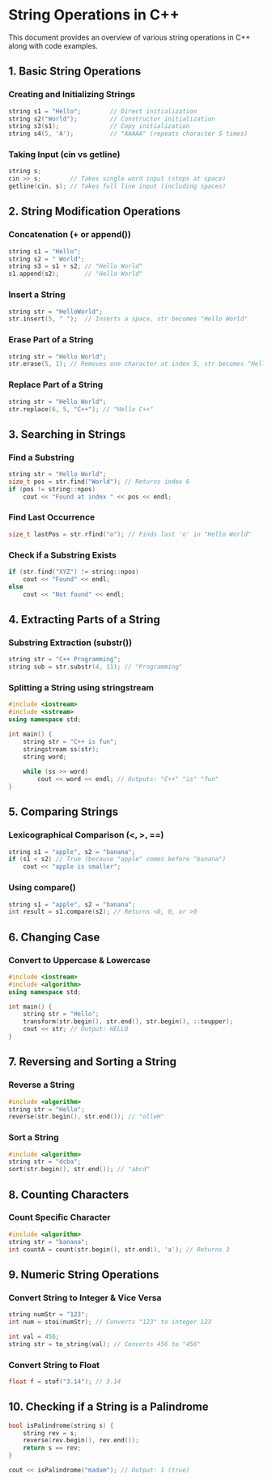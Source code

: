 # String Operations in C++

This document provides an overview of various string operations in C++ along with code examples.

## 1. Basic String Operations

### Creating and Initializing Strings
```cpp
string s1 = "Hello";        // Direct initialization
string s2("World");         // Constructor initialization
string s3(s1);              // Copy initialization
string s4(5, 'A');          // "AAAAA" (repeats character 5 times)
```

### Taking Input (cin vs getline)
```cpp
string s;
cin >> s;        // Takes single word input (stops at space)
getline(cin, s); // Takes full line input (including spaces)
```

## 2. String Modification Operations

### Concatenation (+ or append())
```cpp
string s1 = "Hello";
string s2 = " World";
string s3 = s1 + s2; // "Hello World"
s1.append(s2);       // "Hello World"
```

### Insert a String
```cpp
string str = "HelloWorld";
str.insert(5, " ");  // Inserts a space, str becomes "Hello World"
```

### Erase Part of a String
```cpp
string str = "Hello World";
str.erase(5, 1); // Removes one character at index 5, str becomes "HelloWorld"
```

### Replace Part of a String
```cpp
string str = "Hello World";
str.replace(6, 5, "C++"); // "Hello C++"
```

## 3. Searching in Strings

### Find a Substring
```cpp
string str = "Hello World";
size_t pos = str.find("World"); // Returns index 6
if (pos != string::npos)
    cout << "Found at index " << pos << endl;
```

### Find Last Occurrence
```cpp
size_t lastPos = str.rfind("o"); // Finds last 'o' in "Hello World"
```

### Check if a Substring Exists
```cpp
if (str.find("XYZ") != string::npos)
    cout << "Found" << endl;
else
    cout << "Not found" << endl;
```

## 4. Extracting Parts of a String

### Substring Extraction (substr())
```cpp
string str = "C++ Programming";
string sub = str.substr(4, 11); // "Programming"
```

### Splitting a String using stringstream
```cpp
#include <iostream>
#include <sstream>
using namespace std;

int main() {
    string str = "C++ is fun";
    stringstream ss(str);
    string word;
    
    while (ss >> word)
        cout << word << endl; // Outputs: "C++" "is" "fun"
}
```

## 5. Comparing Strings

### Lexicographical Comparison (<, >, ==)
```cpp
string s1 = "apple", s2 = "banana";
if (s1 < s2) // True (because "apple" comes before "banana")
    cout << "apple is smaller";
```

### Using compare()
```cpp
string s1 = "apple", s2 = "banana";
int result = s1.compare(s2); // Returns <0, 0, or >0
```

## 6. Changing Case

### Convert to Uppercase & Lowercase
```cpp
#include <iostream>
#include <algorithm>
using namespace std;

int main() {
    string str = "Hello";
    transform(str.begin(), str.end(), str.begin(), ::toupper);
    cout << str; // Output: HELLO
}
```

## 7. Reversing and Sorting a String

### Reverse a String
```cpp
#include <algorithm>
string str = "Hello";
reverse(str.begin(), str.end()); // "olleH"
```

### Sort a String
```cpp
#include <algorithm>
string str = "dcba";
sort(str.begin(), str.end()); // "abcd"
```

## 8. Counting Characters

### Count Specific Character
```cpp
#include <algorithm>
string str = "banana";
int countA = count(str.begin(), str.end(), 'a'); // Returns 3
```

## 9. Numeric String Operations

### Convert String to Integer & Vice Versa
```cpp
string numStr = "123";
int num = stoi(numStr); // Converts "123" to integer 123

int val = 456;
string str = to_string(val); // Converts 456 to "456"
```

### Convert String to Float
```cpp
float f = stof("3.14"); // 3.14
```

## 10. Checking if a String is a Palindrome
```cpp
bool isPalindrome(string s) {
    string rev = s;
    reverse(rev.begin(), rev.end());
    return s == rev;
}

cout << isPalindrome("madam"); // Output: 1 (true)
```
